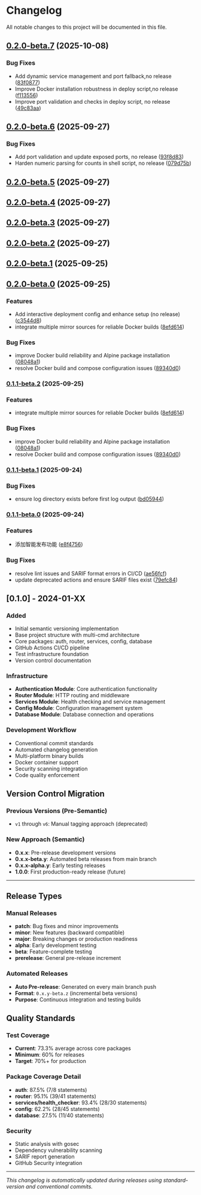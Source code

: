 # Changelog

All notable changes to this project will be documented in this file.


## [0.2.0-beta.7](https://github.com/Last-emo-boy/infra-core/compare/v0.2.0-beta.6...v0.2.0-beta.7) (2025-10-08)


### Bug Fixes

* Add dynamic service management and port fallback,no release ([83f0877](https://github.com/Last-emo-boy/infra-core/commit/83f0877ffef2fde1ba2dbd925d6da5f28ecc6a44))
* Improve Docker installation robustness in deploy script,no release ([f113556](https://github.com/Last-emo-boy/infra-core/commit/f113556fc0119f263f7a4e1edbe708a1b61544ba))
* Improve port validation and checks in deploy script, no release ([49c83aa](https://github.com/Last-emo-boy/infra-core/commit/49c83aa562dff0158d1d242c287c6ed2ecbc76f2))

## [0.2.0-beta.6](https://github.com/Last-emo-boy/infra-core/compare/v0.2.0-beta.4...v0.2.0-beta.6) (2025-09-27)


### Bug Fixes

* Add port validation and update exposed ports, no release ([93f8d83](https://github.com/Last-emo-boy/infra-core/commit/93f8d839589de457d296b6c06f47b73d5220f564))
* Harden numeric parsing for counts in shell script, no release ([079d75b](https://github.com/Last-emo-boy/infra-core/commit/079d75b56bbc5eca465264b3c704667f5cc80a7a))

## [0.2.0-beta.5](https://github.com/Last-emo-boy/infra-core/compare/v0.2.0-beta.4...v0.2.0-beta.5) (2025-09-27)

## [0.2.0-beta.4](https://github.com/Last-emo-boy/infra-core/compare/v0.2.0-beta.3...v0.2.0-beta.4) (2025-09-27)

## [0.2.0-beta.3](https://github.com/Last-emo-boy/infra-core/compare/v0.2.0-beta.1...v0.2.0-beta.3) (2025-09-27)

## [0.2.0-beta.2](https://github.com/Last-emo-boy/infra-core/compare/v0.2.0-beta.1...v0.2.0-beta.2) (2025-09-27)

## [0.2.0-beta.1](https://github.com/Last-emo-boy/infra-core/compare/v0.2.0-beta.0...v0.2.0-beta.1) (2025-09-25)

## [0.2.0-beta.0](https://github.com/Last-emo-boy/infra-core/compare/v0.1.1-beta.1...v0.2.0-beta.0) (2025-09-25)


### Features

* Add interactive deployment config and enhance setup (no release) ([c3544d8](https://github.com/Last-emo-boy/infra-core/commit/c3544d80c4b73ff5586c7b8380a088c5088056e2))
* integrate multiple mirror sources for reliable Docker builds ([8efd614](https://github.com/Last-emo-boy/infra-core/commit/8efd614896b38694d45966955682efaaa020d158))


### Bug Fixes

* improve Docker build reliability and Alpine package installation ([08048a1](https://github.com/Last-emo-boy/infra-core/commit/08048a1ce0e4d56403292b1999ab204ecd1cf333))
* resolve Docker build and compose configuration issues ([89340d0](https://github.com/Last-emo-boy/infra-core/commit/89340d04ea519789d3629607d20b74a14474e60b))

### [0.1.1-beta.2](https://github.com/Last-emo-boy/infra-core/compare/v0.1.1-beta.1...v0.1.1-beta.2) (2025-09-25)


### Features

* integrate multiple mirror sources for reliable Docker builds ([8efd614](https://github.com/Last-emo-boy/infra-core/commit/8efd614896b38694d45966955682efaaa020d158))


### Bug Fixes

* improve Docker build reliability and Alpine package installation ([08048a1](https://github.com/Last-emo-boy/infra-core/commit/08048a1ce0e4d56403292b1999ab204ecd1cf333))
* resolve Docker build and compose configuration issues ([89340d0](https://github.com/Last-emo-boy/infra-core/commit/89340d04ea519789d3629607d20b74a14474e60b))

### [0.1.1-beta.1](https://github.com/Last-emo-boy/infra-core/compare/v0.1.1-beta.0...v0.1.1-beta.1) (2025-09-24)


### Bug Fixes

* ensure log directory exists before first log output ([bd05944](https://github.com/Last-emo-boy/infra-core/commit/bd05944bab2474ce71ebf47b4ae5317e7ef613ee))

### [0.1.1-beta.0](https://github.com/Last-emo-boy/infra-core/compare/v0.1.0...v0.1.1-beta.0) (2025-09-24)


### Features

* 添加智能发布功能 ([e8f4756](https://github.com/Last-emo-boy/infra-core/commit/e8f4756bd843214097e39826df26b8baf7f88cec))


### Bug Fixes

* resolve lint issues and SARIF format errors in CI/CD ([ae56fcf](https://github.com/Last-emo-boy/infra-core/commit/ae56fcf392315492fc1a0200eda956ce4f42c555))
* update deprecated actions and ensure SARIF files exist ([79efc84](https://github.com/Last-emo-boy/infra-core/commit/79efc84c8ef42102be7c717257e5fd467e3519af))

## [0.1.0] - 2024-01-XX

### Added
- Initial semantic versioning implementation
- Base project structure with multi-cmd architecture
- Core packages: auth, router, services, config, database
- GitHub Actions CI/CD pipeline
- Test infrastructure foundation
- Version control documentation

### Infrastructure
- **Authentication Module**: Core authentication functionality
- **Router Module**: HTTP routing and middleware
- **Services Module**: Health checking and service management
- **Config Module**: Configuration management system
- **Database Module**: Database connection and operations

### Development Workflow
- Conventional commit standards
- Automated changelog generation
- Multi-platform binary builds
- Docker container support
- Security scanning integration
- Code quality enforcement

## Version Control Migration

### Previous Versions (Pre-Semantic)
- `v1` through `v6`: Manual tagging approach (deprecated)

### New Approach (Semantic)
- **0.x.x**: Pre-release development versions
- **0.x.x-beta.y**: Automated beta releases from main branch
- **0.x.x-alpha.y**: Early testing releases
- **1.0.0**: First production-ready release (future)

---

## Release Types

### Manual Releases
- **patch**: Bug fixes and minor improvements
- **minor**: New features (backward compatible)
- **major**: Breaking changes or production readiness
- **alpha**: Early development testing
- **beta**: Feature-complete testing
- **prerelease**: General pre-release increment

### Automated Releases
- **Auto Pre-release**: Generated on every main branch push
- **Format**: `0.x.y-beta.z` (incremental beta versions)
- **Purpose**: Continuous integration and testing builds

## Quality Standards

### Test Coverage
- **Current**: 73.3% average across core packages
- **Minimum**: 60% for releases
- **Target**: 70%+ for production

### Package Coverage Detail
- **auth**: 87.5% (7/8 statements)
- **router**: 95.1% (39/41 statements)  
- **services/health_checker**: 93.4% (28/30 statements)
- **config**: 62.2% (28/45 statements)
- **database**: 27.5% (11/40 statements)

### Security
- Static analysis with gosec
- Dependency vulnerability scanning
- SARIF report generation
- GitHub Security integration

---

*This changelog is automatically updated during releases using standard-version and conventional commits.*